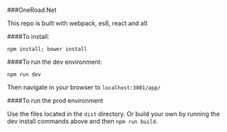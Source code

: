 ###OneRoad.Net

This repo is built with webpack, es6, react and alt

####To install:

```
npm install; bower install
```

####To run the dev environment:

```
npm run dev
```

Then navigate in your browser to `localhost:3001/app/`

####To run the prod environment

Use the files located in the `dist` directory. Or build your own by running the dev install commands above and then `npm run build`.
